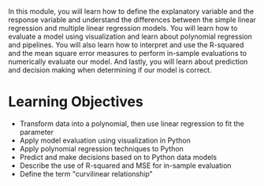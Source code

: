 In this module, you will learn how to define the explanatory variable and the response variable and understand the differences between the simple linear regression and multiple linear regression models. You will learn how to evaluate a model using visualization and learn about polynomial regression and pipelines. You will also learn how to interpret and use the R-squared and the mean square error measures to perform in-sample evaluations to numerically evaluate our model. And lastly, you will learn about prediction and decision making when determining if our model is correct.
# Learning Objectives
- Transform data into a polynomial, then use linear regression to fit the parameter
- Apply model evaluation using visualization in Python
- Apply polynomial regression techniques to Python
- Predict and make decisions based on to Python data models
- Describe the use of R-squared and MSE for in-sample evaluation
- Define the term "curvilinear relationship"
